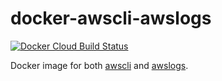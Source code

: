 # docker-awscli-awslogs

[![Docker Cloud Build Status](https://img.shields.io/docker/cloud/build/cctiger36/docker-awscli-awslogs?style=flat-square)](https://hub.docker.com/r/cctiger36/docker-awscli-awslogs)

Docker image for both [awscli](https://docs.aws.amazon.com/cli/latest/reference/) and [awslogs](https://github.com/jorgebastida/awslogs).
